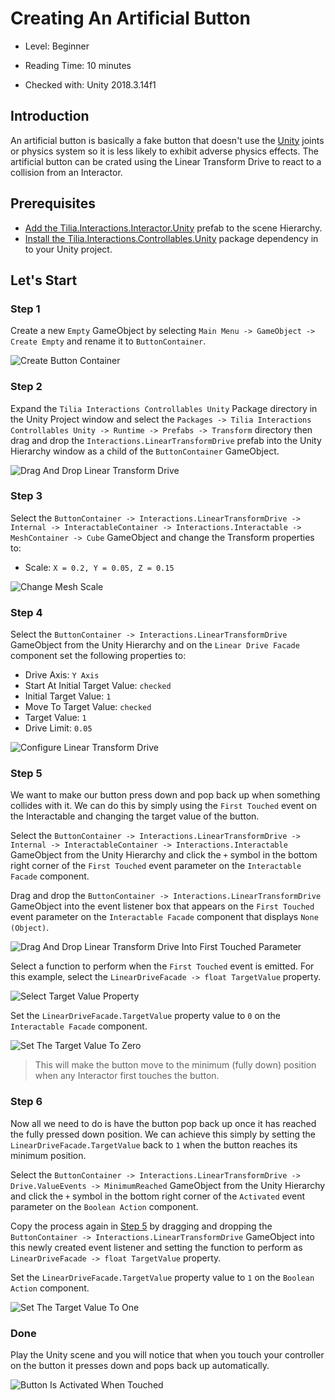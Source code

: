 # Creating An Artificial Button

* Level: Beginner

* Reading Time: 10 minutes

* Checked with: Unity 2018.3.14f1

## Introduction

An artificial button is basically a fake button that doesn't use the [Unity] joints or physics system so it is less likely to exhibit adverse physics effects. The artificial button can be crated using the Linear Transform Drive to react to a collision from an Interactor.

## Prerequisites

* [Add the Tilia.Interactions.Interactor.Unity] prefab to the scene Hierarchy.
* [Install the Tilia.Interactions.Controllables.Unity] package dependency in to your Unity project.

## Let's Start

### Step 1

Create a new `Empty` GameObject by selecting `Main Menu -> GameObject -> Create Empty` and rename it to `ButtonContainer`.

![Create Button Container](assets/images/CreateButtonContainer.png)

### Step 2

Expand the `Tilia Interactions Controllables Unity` Package directory in the Unity Project window and select the `Packages -> Tilia Interactions Controllables Unity -> Runtime -> Prefabs -> Transform` directory then drag and drop the `Interactions.LinearTransformDrive` prefab into the Unity Hierarchy window as a child of the  `ButtonContainer` GameObject.

![Drag And Drop Linear Transform Drive](assets/images/DragAndDropLinearTransformDrive.png)

### Step 3

Select the `ButtonContainer -> Interactions.LinearTransformDrive -> Internal -> InteractableContainer -> Interactions.Interactable -> MeshContainer -> Cube` GameObject and change the Transform properties to:

* Scale: `X = 0.2, Y = 0.05, Z = 0.15`

![Change Mesh Scale](assets/images/ChangeMeshScale.png)

### Step 4

Select the `ButtonContainer -> Interactions.LinearTransformDrive` GameObject from the Unity Hierarchy and on the `Linear Drive Facade` component set the following properties to:

* Drive Axis: `Y Axis`
* Start At Initial Target Value: `checked`
* Initial Target Value: `1`
* Move To Target Value: `checked`
* Target Value: `1`
* Drive Limit: `0.05`

![Configure Linear Transform Drive](assets/images/ConfigureLinearTransformDrive.png)

### Step 5

We want to make our button press down and pop back up when something collides with it. We can do this by simply using the `First Touched` event on the Interactable and changing the target value of the button.

Select the `ButtonContainer -> Interactions.LinearTransformDrive -> Internal -> InteractableContainer -> Interactions.Interactable` GameObject from the Unity Hierarchy and click the `+` symbol in the bottom right corner of the `First Touched` event parameter on the `Interactable Facade` component.

Drag and drop the `ButtonContainer -> Interactions.LinearTransformDrive` GameObject into the event listener box that appears on the `First Touched` event parameter on the `Interactable Facade` component that displays `None (Object)`.

![Drag And Drop Linear Transform Drive Into First Touched Parameter](assets/images/DragAndDropLinearTransformDriveIntoFirstTouchedParameter.png)

Select a function to perform when the `First Touched` event is emitted. For this example, select the `LinearDriveFacade -> float TargetValue` property.

![Select Target Value Property](assets/images/SelectTargetValueProperty.png)

Set the `LinearDriveFacade.TargetValue` property value to `0` on the `Interactable Facade` component.

![Set The Target Value To Zero](assets/images/SetTheTargetValueToZero.png)

> This will make the button move to the minimum (fully down) position when any Interactor first touches the button.

### Step 6

Now all we need to do is have the button pop back up once it has reached the fully pressed down position. We can achieve this simply by setting the `LinearDriveFacade.TargetValue` back to `1` when the button reaches its minimum position.

Select the `ButtonContainer -> Interactions.LinearTransformDrive -> Drive.ValueEvents -> MinimumReached` GameObject from the Unity Hierarchy and click the `+` symbol in the bottom right corner of the `Activated` event parameter on the `Boolean Action` component.

Copy the process again in [Step 5](#Step-5) by dragging and dropping the `ButtonContainer -> Interactions.LinearTransformDrive` GameObject into this newly created event listener and setting the function to perform as `LinearDriveFacade -> float TargetValue` property.

Set the `LinearDriveFacade.TargetValue` property value to `1` on the `Boolean Action` component.

![Set The Target Value To One](assets/images/SetTheTargetValueToOne.png)

### Done

Play the Unity scene and you will notice that when you touch your controller on the button it presses down and pops back up automatically.

![Button Is Activated When Touched](assets/images/ButtonIsActivatedWhenTouched.png)

[Unity]: https://unity3d.com/
[Add the Tilia.Interactions.Interactor.Unity]: https://github.com/ExtendRealityLtd/Tilia.Interactions.Interactables.Unity/tree/master/Documentation/HowToGuides/AddingAnInteractor
[Install the Tilia.Interactions.Controllables.Unity]: ../Installation/README.md